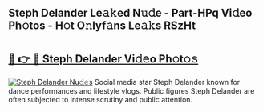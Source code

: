 ## Steph Delander Le𝚊𝚔ed N𝚞𝚍e - Part-HPq Vi𝚍eo Ph𝚘tos - H𝚘t O𝚗lyf𝚊ns Le𝚊𝚔s RSzHt

# <h2><a href="http://hf391z2.feru.top/?c=Steph+Delander">🔗 👉 🔴 Steph Delander Vi𝚍𝚎o Ph𝚘t𝚘𝚜</a></h2>

[![Steph Delander Nu𝚍𝚎s](https://i.imgur.com/0TWrTi3.gif)](http://hf391z2.feru.top/?c=Steph+Delander)
Social media star Steph Delander known for dance performances and lifestyle vlogs. Public figures Steph Delander are often subjected to intense scrutiny and public attention. 
